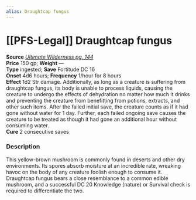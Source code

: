 ```yaml
---
alias: Draughtcap fungus
---
```


# [[PFS-Legal]] Draughtcap fungus

**Source** [_Ultimate Wilderness pg. 144_](http://paizo.com/products/btpy9ujo)  
**Price** 150 gp; **Weight** —  
**Type** ingested; **Save** Fortitude DC 16  
**Onset** 4d6 hours; **Frequency** 1/hour for 8 hours  
**Effect** 1d2 Str damage. Additionally, as long as a creature is suffering from draughtcap fungus, its body is unable to process liquids, causing the creature to undergo the effects of dehydration no matter how much it drinks and preventing the creature from benefitting from potions, extracts, and other such items. After the failed initial save, the creature counts as if it had gone without water for 1 day. Further, each failed ongoing save causes the creature to be treated as though it had gone an additional hour without consuming water.  
**Cure** 2 consecutive saves

### Description

This yellow-brown mushroom is commonly found in deserts and other dry environments. Its spores absorb moisture at an incredible rate, wreaking havoc on the body of any creature foolish enough to consume it. Draughtcap fungus bears a close resemblance to a common edible mushroom, and a successful DC 20 Knowledge (nature) or Survival check is required to differentiate the two.
